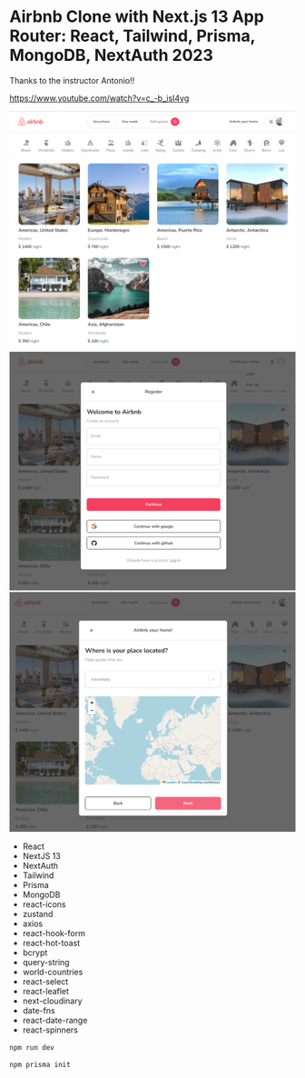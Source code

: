 # Airbnb Clone with Next.js 13 App Router: React, Tailwind, Prisma, MongoDB, NextAuth 2023

Thanks to the instructor Antonio!!

https://www.youtube.com/watch?v=c_-b_isI4vg

<img src="image.png" alt="nextjs" width="600">
<img src="image2.png" alt="nextjs" width="600">
<img src="image3.png" alt="nextjs" width="600">

- React
- NextJS 13
- NextAuth
- Tailwind
- Prisma
- MongoDB
- react-icons
- zustand
- axios
- react-hook-form
- react-hot-toast
- bcrypt
- query-string
- world-countries
- react-select
- react-leaflet
- next-cloudinary
- date-fns
- react-date-range
- react-spinners

```
npm run dev
```

```
npm prisma init
```
